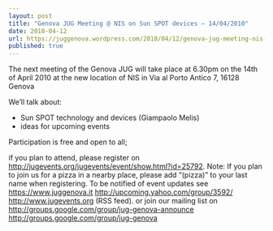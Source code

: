 ```yaml
---
layout: post
title: "Genova JUG Meeting @ NIS on Sun SPOT devices – 14/04/2010"
date: 2010-04-12
url: https://juggenova.wordpress.com/2010/04/12/genova-jug-meeting-nis-on-sun-spot-devices-14042010/
published: true 
---
```


The next meeting of the Genova JUG will take place at 6.30pm on the 14th of April 2010 at the new location of NIS in Via al Porto Antico 7, 16128 Genova 

We’ll talk about: 

* Sun SPOT technology and devices (Giampaolo Melis) 
* ideas for upcoming events 

Participation is free and open to all; 


if you plan to attend, please register on http://jugevents.org/jugevents/event/show.html?id=25792. Note: If you plan to join us for a pizza in a nearby place, please add “(pizza)” to your last name when registering. To be notified of event updates see https://www.juggenova.it http://upcoming.yahoo.com/group/3592/ http://www.jugevents.org (RSS feed). or join our mailing list on http://groups.google.com/group/jug-genova-announce http://groups.google.com/group/jug-genova 
